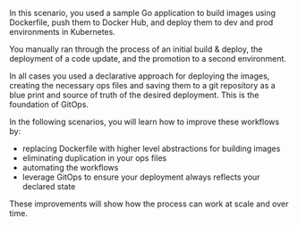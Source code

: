 In this scenario, you used a sample Go application to build images using Dockerfile, push them to Docker Hub, and deploy them to dev and prod environments in Kubernetes.

You manually ran through the process of an initial build & deploy, the deployment of a code update, and the promotion to a second environment.

In all cases you used a declarative approach for deploying the images, creating the necessary ops files and saving them to a git repository as a blue print and source of truth of the desired deployment. This is the foundation of GitOps.

In the following scenarios, you will learn how to improve these workflows by:
- replacing Dockerfile with higher level abstractions for building images
- eliminating duplication in your ops files
- automating the workflows
- leverage GitOps to ensure your deployment always reflects your declared state

These improvements will show how the process can work at scale and over time.
